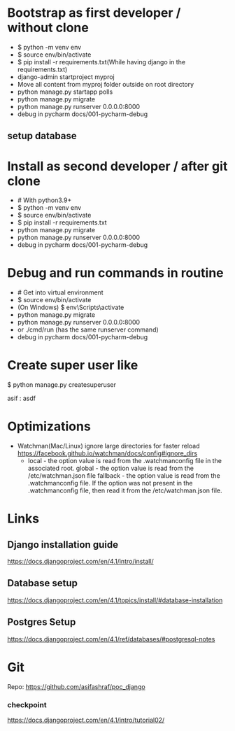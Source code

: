 # Bootstrap as first developer / without clone

- $ python -m venv env
- $ source env/bin/activate
- $ pip install -r requirements.txt(While having django in the requirements.txt)
- django-admin startproject myproj
- Move all content from myproj folder outside on root directory
- python manage.py startapp polls
- python manage.py migrate
- python manage.py runserver 0.0.0.0:8000
- debug in pycharm docs/001-pycharm-debug

## setup database


# Install as second developer / after git clone

- \# With python3.9+
- $ python -m venv env
- $ source env/bin/activate
- $ pip install -r requirements.txt
- python manage.py migrate
- python manage.py runserver 0.0.0.0:8000
- debug in pycharm docs/001-pycharm-debug

# Debug and run commands in routine

- \# Get into virtual environment
- $ source env/bin/activate
- (On Windows) $ env\Scripts\activate
- python manage.py migrate
- python manage.py runserver 0.0.0.0:8000
- or ./cmd/run (has the same runserver command)
- debug in pycharm docs/001-pycharm-debug

# Create super user like

$ python manage.py createsuperuser

asif : asdf 

# Optimizations

- Watchman(Mac/Linux) ignore large directories for faster reload https://facebook.github.io/watchman/docs/config#ignore_dirs
  - local - the option value is read from the .watchmanconfig file in the associated root.
    global - the option value is read from the /etc/watchman.json file
    fallback - the option value is read from the .watchmanconfig file. If the option was not present in the .watchmanconfig file, then read it from the /etc/watchman.json file.

# Links

## Django installation guide

https://docs.djangoproject.com/en/4.1/intro/install/

## Database setup

https://docs.djangoproject.com/en/4.1/topics/install/#database-installation

## Postgres Setup

https://docs.djangoproject.com/en/4.1/ref/databases/#postgresql-notes


# Git
Repo: https://github.com/asifashraf/poc_django 

### checkpoint
https://docs.djangoproject.com/en/4.1/intro/tutorial02/
